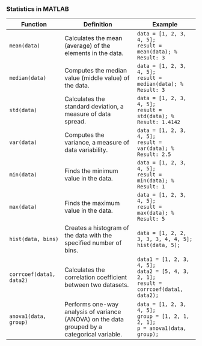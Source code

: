 ### Statistics  in MATLAB

| Function              | Definition                                                                                                                                               | Example                            |
|-----------------------|----------------------------------------------------------------------------------------------------------------------------------------------------------|------------------------------------|
| `mean(data)`          | Calculates the mean (average) of the elements in the data.                                                                                               | `data = [1, 2, 3, 4, 5];`<br>`result = mean(data); % Result: 3`                       |
| `median(data)`        | Computes the median value (middle value) of the data.                                                                                                    | `data = [1, 2, 3, 4, 5];`<br>`result = median(data); % Result: 3`                     |
| `std(data)`           | Calculates the standard deviation, a measure of data spread.                                                                                              | `data = [1, 2, 3, 4, 5];`<br>`result = std(data); % Result: 1.4142`                  |
| `var(data)`           | Computes the variance, a measure of data variability.                                                                                                     | `data = [1, 2, 3, 4, 5];`<br>`result = var(data); % Result: 2.5`                     |
| `min(data)`           | Finds the minimum value in the data.                                                                                                                      | `data = [1, 2, 3, 4, 5];`<br>`result = min(data); % Result: 1`                        |
| `max(data)`           | Finds the maximum value in the data.                                                                                                                      | `data = [1, 2, 3, 4, 5];`<br>`result = max(data); % Result: 5`                        |
| `hist(data, bins)`    | Creates a histogram of the data with the specified number of bins.                                                                                        | `data = [1, 2, 2, 3, 3, 3, 4, 4, 5];`<br>`hist(data, 5);`                             |
| `corrcoef(data1, data2)` | Calculates the correlation coefficient between two datasets.                                                                                             | `data1 = [1, 2, 3, 4, 5];`<br>`data2 = [5, 4, 3, 2, 1];`<br>`result = corrcoef(data1, data2);` |
| `anova1(data, group)` | Performs one-way analysis of variance (ANOVA) on the data grouped by a categorical variable. | `data = [1, 2, 3, 4, 5];`<br>`group = [1, 2, 1, 2, 1];`<br>`p = anova1(data, group);`     |
